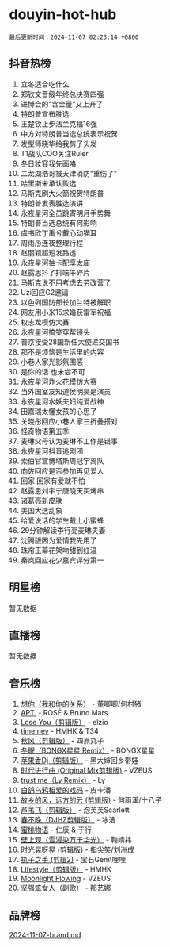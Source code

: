 # douyin-hot-hub

`最后更新时间：2024-11-07 02:23:14 +0800`

## 抖音热榜

1. 立冬适合吃什么
1. 郑钦文晋级年终总决赛四强
1. 进博会的“含金量”又上升了
1. 特朗普宣布胜选
1. 王楚钦止步法兰克福16强
1. 中方对特朗普当选总统表示祝贺
1. 发型师晓华给我剪了头发
1. T1战队COO关注Ruler
1. 冬日妆容我先画咯
1. 二龙湖浩哥被天津消防“重伤了”
1. 哈里斯未承认败选
1. 马斯克刷大火箭祝贺特朗普
1. 特朗普发表胜选演讲
1. 永夜星河全员跳寄明月手势舞
1. 特朗普当选总统有何影响
1. 虞书欣丁禹兮戴心动猫耳
1. 周雨彤连夜整理行程
1. 赵丽颖超短发路透
1. 永夜星河抽卡配享太庙
1. 赵露思抖了抖端午碎片
1. 马斯克说不用考虑去劳改营了
1. Uzi回应G2邀请
1. 以色列国防部长加兰特被解职
1. 网友用小米15求婚获雷军祝福
1. 权志龙模仿大赛
1. 永夜星河搞笑穿帮镜头
1. 普京接受28国新任大使递交国书
1. 那不是烦恼是生活里的内容
1. 小巷人家光影氛围感
1. 是你的话 也未尝不可
1. 永夜星河炸火花模仿大赛
1. 当外国室友知道侯明昊是演员
1. 永夜星河水妖夫妇纯爱战神
1. 田嘉瑞太懂女孩的心思了
1. 关晓彤回应小巷人家三折叠搭对
1. 怪奇物语第五季
1. 麦琳父母认为麦琳不工作是错事
1. 永夜星河抖音追剧团
1. 索伯官宣博塔斯周冠宇离队
1. 向佐回应是否参加再见爱人
1. 回家 回家有爱就不怕
1. 赵露思刘宇宁唐晓天买烤串
1. 诸葛亮新皮肤
1. 美国大选乱象
1. 给爱说话的学生戴上小蜜蜂
1. 29分钟解读李行亮麦琳夫妻
1. 沈腾版因为爱情我先用了
1. 珠帘玉幕花架吻甜到红温
1. 秦岚回应花少嘉宾评分第一

## 明星榜

暂无数据

## 直播榜

暂无数据

## 音乐榜

1. [想你（我和你的关系）](https://sf5-hl-cdn-tos.douyinstatic.com/obj/tos-cn-ve-2774/o8QxhcOBDYYX0zqKCjFVQXZ3RBffnRBQEogitG) - 董唧唧/何村猪
1. [APT.](https://sf5-hl-cdn-tos.douyinstatic.com/obj/tos-cn-ve-2774/oUIcRnUtZBV1JgZtxIMCAiiBSVBSEEOCFfkeMQ) - ROSÉ & Bruno Mars
1. [Lose You（剪辑版）](https://sf6-cdn-tos.douyinstatic.com/obj/tos-cn-ve-2774/og9yxQxAWI86iBNr9ojBFMoWTIvDZZb8HwiGY) - elzio
1. [time nev](https://sf5-hl-cdn-tos.douyinstatic.com/obj/tos-cn-ve-2774/oc6aICzpzBCWrhCvDVi2AZmQLt0gIBxfMEfd6i) - HMHK & T34
1. [秋风（剪辑版）](https://sf5-hl-cdn-tos.douyinstatic.com/obj/tos-cn-ve-2774/ocGaU84LfAfzMd2wbXdQFpCGhBiXg82JNMRRie) - 四熹丸子
1. [冬眠（BONGX星星 Remix）](https://sf5-hl-cdn-tos.douyinstatic.com/obj/tos-cn-ve-2774/oMCfFFoE3LwQ7agAgOIG4ieExqkeAsxNBEkLdz) - BONGX星星
1. [苹果香Dj（剪辑版）](https://sf5-hl-cdn-tos.douyinstatic.com/obj/tos-cn-ve-2774/oEeIEQbYGAOspCTRAIeYF4Ok8LgZ8NBaRe4ztR) - 黑大婶回乡带娃
1. [时代进行曲 (Original Mix剪辑版)](https://sf3-cdn-tos.douyinstatic.com/obj/tos-cn-ve-2774/oYrssziLdrtiW6cKABM8n5Vfc2xwXiIBInoAkn) - VZEUS
1. [trust me（Ly Remix）](https://sf5-hl-cdn-tos.douyinstatic.com/obj/tos-cn-ve-2774/oUo1M8fz5AfmMSExABQQKFE0eCMWgsiccfqrMA) - Ly
1. [白鸽乌鸦相爱的戏码](https://sf5-hl-cdn-tos.douyinstatic.com/obj/tos-cn-ve-2774/oMVVEf6eDAOmFtNtCsEqKpIorBDM8Nkg6TZRqC) - 皮卡潘
1. [故乡的风，远方的云 (剪辑版)](https://sf5-hl-cdn-tos.douyinstatic.com/obj/tos-cn-ve-2774/ooPEdiZMrAAWisczq1WXoZYGU6GxII2UUBvYI) - 何雨溪/十八子
1. [芦苇飞（剪辑版）](https://sf5-hl-cdn-tos.douyinstatic.com/obj/tos-cn-ve-2774/ok3IaChjEFFoK3FAMzXDEgfpeE6Al3Nv2BnfCW) - 泡芙芙Scarlett
1. [春不晚（DJHZ剪辑版）](https://sf5-hl-cdn-tos.douyinstatic.com/obj/tos-cn-ve-2774/osEZa7YZ6wNo9QDABgfGFaCQKRQTNafsBJDnKt) - 冰洁
1. [蜜桃物语](https://sf6-cdn-tos.douyinstatic.com/obj/tos-cn-ve-2774/oIhOSCZtIACtYU4XQkngiW9kCBfVD1Fz9IYeqL) - 仁辰 & 于行
1. [壁上观（雪浸染万千华光）](https://sf3-cdn-tos.douyinstatic.com/obj/tos-cn-ve-2774/ocIizBMxWi8vA8UdAMIYdYCjgBB5Z3WZWxrvY) - 鞠婧祎
1. [时光晃呀晃 (剪辑版)](https://sf5-hl-cdn-tos.douyinstatic.com/obj/tos-cn-ve-2774/o8ACeQem3gwI1x3GIYGAfKG0LJebKFRJDwRwyW) - 指尖笑/刘洲成
1. [执子之手 (剪辑2)](https://sf5-hl-cdn-tos.douyinstatic.com/obj/tos-cn-ve-2774/oUoZLQjCc31XzqsBnBQUNgeKtYPBcgbFDwtfcu) - 宝石Gem\哩哩
1. [Lifestyle（剪辑版）](https://sf5-hl-cdn-tos.douyinstatic.com/obj/tos-cn-ve-2774/owfqGgjwG3V5lCLaAIezFMeg3LtuKNBaZKgzPV) - HMHK
1. [Moonlight Flowing](https://sf5-hl-cdn-tos.douyinstatic.com/obj/tos-cn-ve-2774/oopZsCtRnQgOhEYmv9FfBBgwmeaQmWQQZED9tN) - VZEUS
1. [坚强笨女人（副歌）](https://sf5-hl-cdn-tos.douyinstatic.com/obj/tos-cn-ve-2774/ospNInQiZvGWyBVg5zkNsAMct5uJIg1CrZiPL) - 那艺娜

## 品牌榜

[2024-11-07-brand.md](2024-11-07-brand.md)
